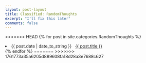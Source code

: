 ```yaml
---
layout: post-layout
title: Classified: RandomThoughts
excerpt: "I'll fix this later"
comments: false
---
```

<<<<<<< HEAD
{% for post in site.categories.RandomThoughts %}
 <li><span>{{ post.date | date_to_string }}</span> &nbsp; <a href="{{ post.url }}">{{ post.title }}</a></li>
{% endfor %}
=======
>>>>>>> 1761773a35a6205d889608fa18d28a3e7688c627
